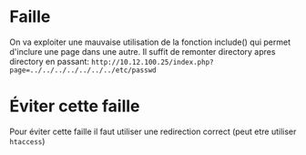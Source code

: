 <h1>Faille</h1>

On va exploiter une mauvaise utilisation de la fonction include() qui permet d'inclure une page dans une autre.
Il suffit de remonter directory apres directory en passant:
`http://10.12.100.25/index.php?page=../../../../../../../etc/passwd`

<h1>Éviter cette faille</h1>

Pour éviter cette faille il faut utiliser une redirection correct (peut etre utiliser `htaccess`)
